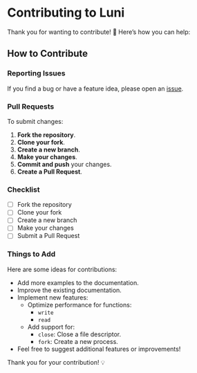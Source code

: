 # Contributing to Luni

Thank you for wanting to contribute! 🎉 Here’s how you can help:

## How to Contribute

### Reporting Issues
If you find a bug or have a feature idea, please open an [issue](https://github.com/7klu/luni/issues).  

### Pull Requests
To submit changes:
1. **Fork the repository**.
2. **Clone your fork**.
3. **Create a new branch**.
4. **Make your changes**.
5. **Commit and push** your changes.
6. **Create a Pull Request**.

### Checklist
- [ ] Fork the repository
- [ ] Clone your fork
- [ ] Create a new branch
- [ ] Make your changes
- [ ] Submit a Pull Request

### Things to Add
Here are some ideas for contributions:
- Add more examples to the documentation.
- Improve the existing documentation.
- Implement new features:
  - Optimize performance for functions:
    - `write`
    - `read`
  - Add support for:
    - `close`: Close a file descriptor.
    - `fork`: Create a new process.
- Feel free to suggest additional features or improvements!

Thank you for your contribution! 💡
